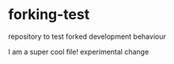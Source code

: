 # forking-test
repository to test forked development behaviour

I am a super cool file!
experimental change
